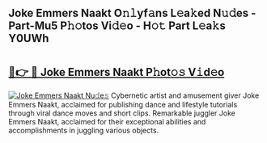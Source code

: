 ## Joke Emmers Naakt O𝚗𝚕yf𝚊ns L𝚎a𝚔ed N𝚞𝚍es - Part-Mu5 P𝚑𝚘tos Vi𝚍𝚎o - H𝚘𝚝 Part L𝚎a𝚔s Y0UWh

# <h2><a href="http://kf6st4b.oniu.top/?m=Joke+Emmers+Naakt">🔗👉 🔴 Joke Emmers Naakt P𝚑ot𝚘𝚜 V𝚒d𝚎o</a></h2>

[![Joke Emmers Naakt Nu𝚍e𝚜](https://i.imgur.com/0qMVB7G.gif)](http://kf6st4b.oniu.top/?m=Joke+Emmers+Naakt)
Cybernetic artist and amusement giver Joke Emmers Naakt, acclaimed for publishing dance and lifestyle tutorials through viral dance moves and short clips. Remarkable juggler Joke Emmers Naakt, acclaimed for their exceptional abilities and accomplishments in juggling various objects.  
